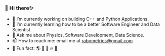 ### 👋 Hi there✨

- 🔭 I’m currently working on building C++ and Python Applications.
- 🌱 I’m currently learning how to be a better Software Engineer and Data Scientist.
- 💬 Ask me about Physics, Software Development, Data Science. 
- 📫 How to reach me: email me at rabometrics@gmail.com
- 🎨 Fun fact: 🌎 🌊 💨 🔥 🌌

<!--
**HilbertSpecs/HilbertSpecs** is a ✨ _special_ ✨ repository because its `README.md` (this file) appears on your GitHub profile.

Here are some ideas to get you started:

- 🔭 I’m currently working on ...
- 🌱 I’m currently learning ...
- 👯 I’m looking to collaborate on ...
- 🤔 I’m looking for help with ...
- 💬 Ask me about ...
- 📫 How to reach me: ...
- 😄 Pronouns: ...
- ⚡ Fun fact: ...
-->
